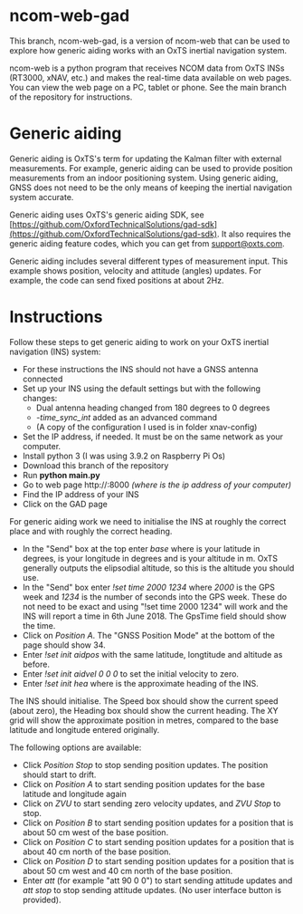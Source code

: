 # ncom-web-gad
This branch, ncom-web-gad, is a version of ncom-web that can be used to explore how generic aiding works with an OxTS inertial navigation system.

ncom-web is a python program that receives NCOM data from OxTS INSs (RT3000, xNAV, etc.) and makes the real-time data available on web pages. You can view the web page on a PC, tablet or phone. See the main branch of the repository for instructions.

# Generic aiding

Generic aiding is OxTS's term for updating the Kalman filter with external measurements. For example, generic aiding can be used to provide position measurements from an indoor positioning system. Using generic aiding, GNSS does not need to be the only means of keeping the inertial navigation system accurate.

Generic aiding uses OxTS's generic aiding SDK, see [https://github.com/OxfordTechnicalSolutions/gad-sdk](https://github.com/OxfordTechnicalSolutions/gad-sdk). It also requires the generic aiding feature codes, which you can get from support@oxts.com.

Generic aiding includes several different types of measurement input. This example shows position, velocity and attitude (angles) updates. For example, the code can send fixed positions at about 2Hz.

# Instructions

Follow these steps to get generic aiding to work on your OxTS inertial navigation (INS) system:

* For these instructions the INS should not have a GNSS antenna connected
* Set up your INS using the default settings but with the following changes:
  - Dual antenna heading changed from 180 degrees to 0 degrees
  - _-time_sync_int_ added as an advanced command
  - (A copy of the configuration I used is in folder xnav-config)
* Set the IP address, if needed. It must be on the same network as your computer.
* Install python 3 (I was using 3.9.2 on Raspberry Pi Os)
* Download this branch of the repository
* Run **python main.py**
* Go to web page http://<ip address>:8000 _(where <ip address> is the ip address of your computer)_
* Find the IP address of your INS
* Click on the GAD page

For generic aiding work we need to initialise the INS at roughly the correct place and with roughly the correct heading.

* In the "Send" box at the top enter _base <Lat> <Lon> <Alt>_ where _<Lat>_ is your latitude in degrees, _<Lon>_ is your longitude in degrees and _<Alt>_ is your altitude in m. OxTS generally outputs the elipsodial altitude, so this is the altitude you should use.
* In the "Send" box enter _!set time 2000 1234_ where _2000_ is the GPS week and _1234_ is the number of seconds into the GPS week. These do not need to be exact and using "!set time 2000 1234" will work and the INS will report a time in 6th June 2018. The GpsTime field should show the time.
* Click on _Position A_. The "GNSS Position Mode" at the bottom of the page should show 34.
* Enter _!set init aidpos <Lat> <Lon> <Alt>_ with the same latitude, longtitude and altitude as before.
* Enter _!set init aidvel 0 0 0_ to set the initial velocity to zero.
* Enter _!set init hea <heading>_ where _<heading>_ is the approximate heading of the INS.

The INS should initialise. The Speed box should show the current speed (about zero), the Heading box should show the current heading. The XY grid will show the approximate position in metres, compared to the base latitude and longitude entered originally.

The following options are available:

* Click _Position Stop_ to stop sending position updates. The position should start to drift.
* Click on _Position A_ to start sending position updates for the base latitude and longitude again
* Click on _ZVU_ to start sending zero velocity updates, and _ZVU Stop_ to stop.
* Click on _Position B_ to start sending position updates for a position that is about 50 cm west of the base position.
* Click on _Position C_ to start sending position updates for a position that is about 40 cm north of the base position.
* Click on _Position D_ to start sending position updates for a position that is about 50 cm west and 40 cm north of the base position.
* Enter _att <heading> <pitch> <roll>_ (for example "att 90 0 0") to start sending attitude updates and _att stop_ to stop sending attitude updates. (No user interface button is provided).

